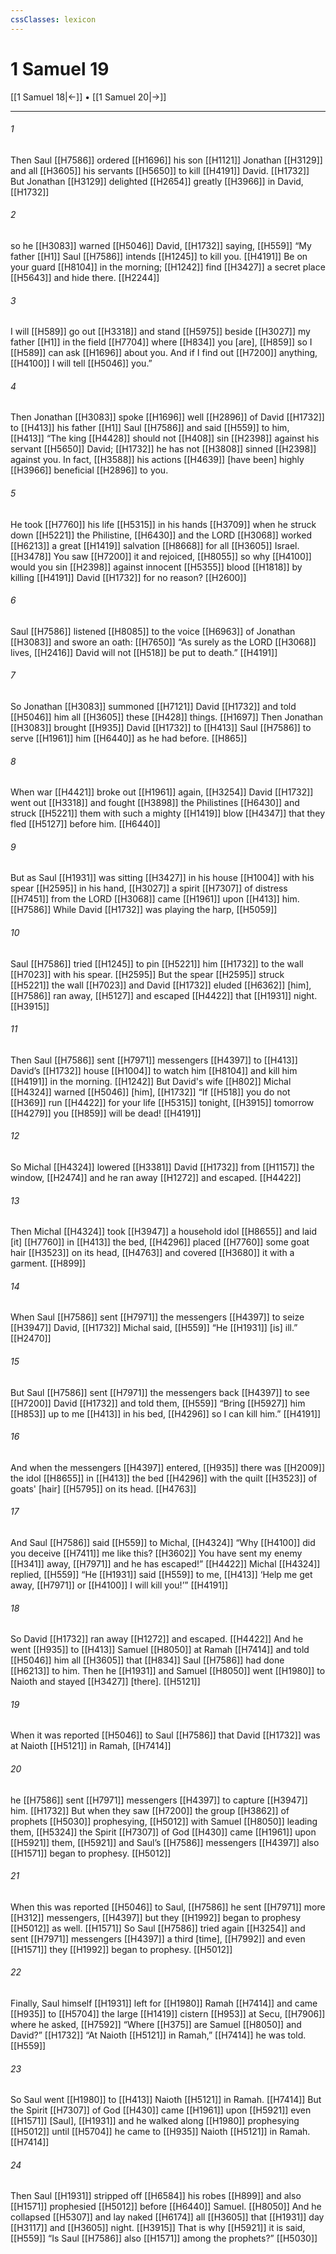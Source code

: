 ```yaml
---
cssClasses: lexicon
---
```


# 1 Samuel 19

[[1 Samuel 18|←]] • [[1 Samuel 20|→]]

---

###### 1
Then Saul [[H7586]] ordered [[H1696]] his son [[H1121]] Jonathan [[H3129]] and all [[H3605]] his servants [[H5650]] to kill [[H4191]] David. [[H1732]] But Jonathan [[H3129]] delighted [[H2654]] greatly [[H3966]] in David, [[H1732]]

###### 2
so he [[H3083]] warned [[H5046]] David, [[H1732]] saying, [[H559]] “My father [[H1]] Saul [[H7586]] intends [[H1245]] to kill you. [[H4191]] Be on your guard [[H8104]] in the morning; [[H1242]] find [[H3427]] a secret place [[H5643]] and hide there. [[H2244]]

###### 3
I will [[H589]] go out [[H3318]] and stand [[H5975]] beside [[H3027]] my father [[H1]] in the field [[H7704]] where [[H834]] you [are], [[H859]] so I [[H589]] can ask [[H1696]] about you.  And if I find out [[H7200]] anything, [[H4100]] I will tell [[H5046]] you.” 

###### 4
Then Jonathan [[H3083]] spoke [[H1696]] well [[H2896]] of David [[H1732]] to [[H413]] his father [[H1]] Saul [[H7586]] and said [[H559]] to him, [[H413]] “The king [[H4428]] should not [[H408]] sin [[H2398]] against his servant [[H5650]] David; [[H1732]] he has not [[H3808]] sinned [[H2398]] against you.  In fact, [[H3588]] his actions [[H4639]] [have been] highly [[H3966]] beneficial [[H2896]] to you. 

###### 5
He took [[H7760]] his life [[H5315]] in his hands [[H3709]] when he struck down [[H5221]] the Philistine, [[H6430]] and the LORD [[H3068]] worked [[H6213]] a great [[H1419]] salvation [[H8668]] for all [[H3605]] Israel. [[H3478]] You saw [[H7200]] it and rejoiced, [[H8055]] so why [[H4100]] would you sin [[H2398]] against innocent [[H5355]] blood [[H1818]] by killing [[H4191]] David [[H1732]] for no reason? [[H2600]]

###### 6
Saul [[H7586]] listened [[H8085]] to the voice [[H6963]] of Jonathan [[H3083]] and swore an oath: [[H7650]] “As surely as the LORD [[H3068]] lives, [[H2416]] David will not [[H518]] be put to death.” [[H4191]]

###### 7
So Jonathan [[H3083]] summoned [[H7121]] David [[H1732]] and told [[H5046]] him  all [[H3605]] these [[H428]] things. [[H1697]] Then Jonathan [[H3083]] brought [[H935]] David [[H1732]] to [[H413]] Saul [[H7586]] to serve [[H1961]] him [[H6440]] as he had before. [[H865]]

###### 8
When war [[H4421]] broke out [[H1961]] again, [[H3254]] David [[H1732]] went out [[H3318]] and fought [[H3898]] the Philistines [[H6430]] and struck [[H5221]] them  with such a mighty [[H1419]] blow [[H4347]] that they fled [[H5127]] before him. [[H6440]]

###### 9
But as Saul [[H1931]] was sitting [[H3427]] in his house [[H1004]] with his spear [[H2595]] in his hand, [[H3027]] a spirit [[H7307]] of distress [[H7451]] from the LORD [[H3068]] came [[H1961]] upon [[H413]] him. [[H7586]] While David [[H1732]] was playing the harp, [[H5059]]

###### 10
Saul [[H7586]] tried [[H1245]] to pin [[H5221]] him [[H1732]] to the wall [[H7023]] with his spear. [[H2595]] But the spear [[H2595]] struck [[H5221]] the wall [[H7023]] and David [[H1732]] eluded [[H6362]] [him], [[H7586]] ran away, [[H5127]] and escaped [[H4422]] that [[H1931]] night. [[H3915]]

###### 11
Then Saul [[H7586]] sent [[H7971]] messengers [[H4397]] to [[H413]] David’s [[H1732]] house [[H1004]] to watch him [[H8104]] and kill him [[H4191]] in the morning. [[H1242]] But David's wife [[H802]] Michal [[H4324]] warned [[H5046]] [him], [[H1732]] “If [[H518]] you do not [[H369]] run [[H4422]] for your life [[H5315]] tonight, [[H3915]] tomorrow [[H4279]] you [[H859]] will be dead! [[H4191]]

###### 12
So Michal [[H4324]] lowered [[H3381]] David [[H1732]] from [[H1157]] the window, [[H2474]] and he ran away [[H1272]] and escaped. [[H4422]]

###### 13
Then Michal [[H4324]] took [[H3947]] a household idol [[H8655]] and laid [it] [[H7760]] in [[H413]] the bed, [[H4296]] placed [[H7760]] some goat hair [[H3523]] on its head, [[H4763]] and covered [[H3680]] it with a garment. [[H899]]

###### 14
When Saul [[H7586]] sent [[H7971]] the messengers [[H4397]] to seize [[H3947]] David, [[H1732]] Michal said, [[H559]] “He [[H1931]] [is] ill.” [[H2470]]

###### 15
But Saul [[H7586]] sent [[H7971]] the messengers back [[H4397]] to see [[H7200]] David [[H1732]] and told them, [[H559]] “Bring [[H5927]] him [[H853]] up to me [[H413]] in his bed, [[H4296]] so I can kill him.” [[H4191]]

###### 16
And when the messengers [[H4397]] entered, [[H935]] there was [[H2009]] the idol [[H8655]] in [[H413]] the bed [[H4296]] with the quilt [[H3523]] of goats' [hair] [[H5795]] on its head. [[H4763]]

###### 17
And Saul [[H7586]] said [[H559]] to Michal, [[H4324]] “Why [[H4100]] did you deceive [[H7411]] me like this? [[H3602]] You have sent my enemy [[H341]] away, [[H7971]] and he has escaped!” [[H4422]] Michal [[H4324]] replied, [[H559]] “He [[H1931]] said [[H559]] to me, [[H413]] ‘Help me get away, [[H7971]] or [[H4100]] I will kill you!’” [[H4191]]

###### 18
So David [[H1732]] ran away [[H1272]] and escaped. [[H4422]] And he went [[H935]] to [[H413]] Samuel [[H8050]] at Ramah [[H7414]] and told [[H5046]] him  all [[H3605]] that [[H834]] Saul [[H7586]] had done [[H6213]] to him.  Then he [[H1931]] and Samuel [[H8050]] went [[H1980]] to Naioth  and stayed [[H3427]] [there]. [[H5121]]

###### 19
When it was reported [[H5046]] to Saul [[H7586]] that David [[H1732]] was at Naioth [[H5121]] in Ramah, [[H7414]]

###### 20
he [[H7586]] sent [[H7971]] messengers [[H4397]] to capture [[H3947]] him. [[H1732]] But when they saw [[H7200]] the group [[H3862]] of prophets [[H5030]] prophesying, [[H5012]] with Samuel [[H8050]] leading them, [[H5324]] the Spirit [[H7307]] of God [[H430]] came [[H1961]] upon [[H5921]] them, [[H5921]] and Saul’s [[H7586]] messengers [[H4397]] also [[H1571]] began to prophesy. [[H5012]]

###### 21
When this was reported [[H5046]] to Saul, [[H7586]] he sent [[H7971]] more [[H312]] messengers, [[H4397]] but they [[H1992]] began to prophesy [[H5012]] as well. [[H1571]] So Saul [[H7586]] tried again [[H3254]] and sent [[H7971]] messengers [[H4397]] a third [time], [[H7992]] and even [[H1571]] they [[H1992]] began to prophesy. [[H5012]]

###### 22
Finally, Saul himself [[H1931]] left for [[H1980]] Ramah [[H7414]] and came [[H935]] to [[H5704]] the large [[H1419]] cistern [[H953]] at Secu, [[H7906]] where he asked, [[H7592]] “Where [[H375]] are Samuel [[H8050]] and David?” [[H1732]] “At Naioth [[H5121]] in Ramah,” [[H7414]] he was told. [[H559]]

###### 23
So Saul went [[H1980]] to [[H413]] Naioth [[H5121]] in Ramah. [[H7414]] But the Spirit [[H7307]] of God [[H430]] came [[H1961]] upon [[H5921]] even [[H1571]] [Saul], [[H1931]] and he walked along [[H1980]] prophesying [[H5012]] until [[H5704]] he came to [[H935]] Naioth [[H5121]] in Ramah. [[H7414]]

###### 24
Then Saul [[H1931]] stripped off [[H6584]] his robes [[H899]] and also [[H1571]] prophesied [[H5012]] before [[H6440]] Samuel. [[H8050]] And he collapsed [[H5307]] and lay naked [[H6174]] all [[H3605]] that [[H1931]] day [[H3117]] and [[H3605]] night. [[H3915]] That is why [[H5921]] it is said, [[H559]] “Is Saul [[H7586]] also [[H1571]] among the prophets?” [[H5030]]

